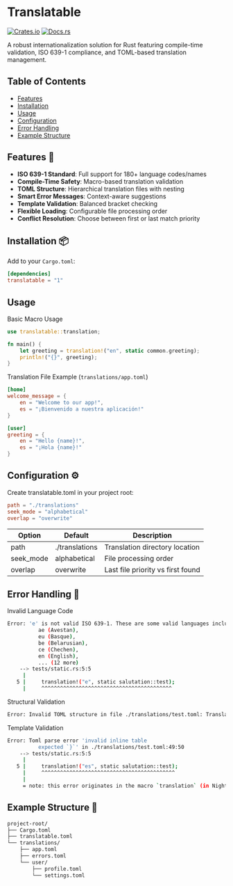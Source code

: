 # Translatable

[![Crates.io](https://img.shields.io/crates/v/translatable)](https://crates.io/crates/translatable)
[![Docs.rs](https://docs.rs/translatable/badge.svg)](https://docs.rs/translatable)

A robust internationalization solution for Rust featuring compile-time validation, ISO 639-1 compliance, and TOML-based translation management.

## Table of Contents

- [Features](#features)
- [Installation](#installation)
- [Usage](#usage)
- [Configuration](#configuration)
- [Error Handling](#error-handling)
- [Example Structure](#example-structure)

## Features 🚀

- **ISO 639-1 Standard**: Full support for 180+ language codes/names
- **Compile-Time Safety**: Macro-based translation validation
- **TOML Structure**: Hierarchical translation files with nesting
- **Smart Error Messages**: Context-aware suggestions
- **Template Validation**: Balanced bracket checking
- **Flexible Loading**: Configurable file processing order
- **Conflict Resolution**: Choose between first or last match priority

## Installation 📦

Add to your `Cargo.toml`:

```toml
[dependencies]
translatable = "1"
```

## Usage

Basic Macro Usage

```rust
use translatable::translation;

fn main() {
    let greeting = translation!("en", static common.greeting);
    println!("{}", greeting);
}
```

Translation File Example (`translations/app.toml`)

```toml
[home]
welcome_message = {
    en = "Welcome to our app!",
    es = "¡Bienvenido a nuestra aplicación!"
}

[user]
greeting = {
    en = "Hello {name}!",
    es = "¡Hola {name}!"
}
```

## Configuration ⚙️

Create translatable.toml in your project root:

```toml
path = "./translations"
seek_mode = "alphabetical"
overlap = "overwrite"
```

| Option    | Default        | Description                       |
| --------- | -------------- | --------------------------------- |
| path      | ./translations | Translation directory location    |
| seek_mode | alphabetical   | File processing order             |
| overlap   | overwrite      | Last file priority vs first found |

## Error Handling 🚨

Invalid Language Code

```sh
Error: 'e' is not valid ISO 639-1. These are some valid languages including 'e':
          ae (Avestan),
          eu (Basque),
          be (Belarusian),
          ce (Chechen),
          en (English),
          ... (12 more)
    --> tests/static.rs:5:5
     |
   5 |     translation!("e", static salutation::test);
     |     ^^^^^^^^^^^^^^^^^^^^^^^^^^^^^^^^^^^^^^^^^^
```

Structural Validation

```sh
Error: Invalid TOML structure in file ./translations/test.toml: Translation files must contain either nested tables or language translations, but not both at the same level.
```

Template Validation

```sh
Error: Toml parse error 'invalid inline table
          expected `}`' in ./translations/test.toml:49:50
    --> tests/static.rs:5:5
     |
   5 |     translation!("es", static salutation::test);
     |     ^^^^^^^^^^^^^^^^^^^^^^^^^^^^^^^^^^^^^^^^^^^
     |
     = note: this error originates in the macro `translation` (in Nightly builds, run with -Z macro-backtrace for more info)
```

## Example Structure 📂

```txt
project-root/
├── Cargo.toml
├── translatable.toml
└── translations/
    ├── app.toml
    ├── errors.toml
    └── user/
        ├── profile.toml
        └── settings.toml
```
